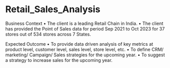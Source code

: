# Retail_Sales_Analysis

Business Context
• The client is a leading Retail Chain in India.
• The client has provided the Point of Sales data for period Sep 2021 to Oct 2023 for 37 stores out of 534 stores across 7 States.

Expected Outcome
• To provide data driven analysis of key metrics at product level, customer level, sales level, store level, etc.
• To define CRM/ marketing/ Campaign/ Sales strategies for the upcoming year.
• To suggest a strategy to increase sales for the upcoming year.
